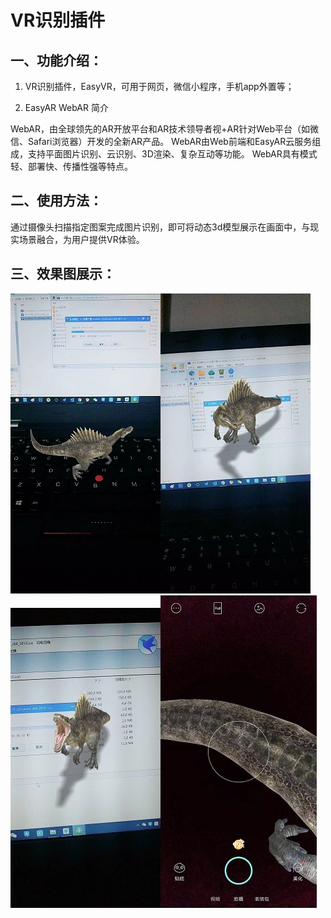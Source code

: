 # VR识别插件

## 一、功能介绍：

1. VR识别插件，EasyVR，可用于网页，微信小程序，手机app外置等；

2. EasyAR WebAR 简介

WebAR，由全球领先的AR开放平台和AR技术领导者视+AR针对Web平台（如微信、Safari浏览器）开发的全新AR产品。
WebAR由Web前端和EasyAR云服务组成，支持平面图片识别、云识别、3D渲染、复杂互动等功能。 WebAR具有模式轻、部署快、传播性强等特点。

## 二、使用方法：

通过摄像头扫描指定图案完成图片识别，即可将动态3d模型展示在画面中，与现实场景融合，为用户提供VR体验。

## 三、效果图展示：

<!-- <img src="https://github.com/alienYalien/VR/blob/master/img/1573613897582.jpeg" width="240px" />
<img src="https://github.com/alienYalien/VR/blob/master/img/1573613902095.jpeg" width="240px" />
<img src="https://github.com/alienYalien/VR/blob/master/img/1573613909925.jpeg" width="240px" />
<img src="https://github.com/alienYalien/VR/blob/master/img/1573613913472.jpeg" width="250px" /> -->

![图1](https://github.com/alienYalien/VR/blob/master/img/1573613897582.jpeg)![图2](https://github.com/alienYalien/VR/blob/master/img/1573613902095.jpeg)  
![图3](https://github.com/alienYalien/VR/blob/master/img/1573613909925.jpeg)![图4](https://github.com/alienYalien/VR/blob/master/img/1573613913472.jpeg)




